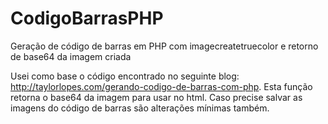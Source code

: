 # CodigoBarrasPHP
Geração de código de barras em PHP com imagecreatetruecolor e retorno de base64 da imagem criada

Usei como base o código encontrado no seguinte blog: http://taylorlopes.com/gerando-codigo-de-barras-com-php.
Esta função retorna o base64 da imagem para usar no html.
Caso precise salvar as imagens do código de barras são alterações mínimas também.
